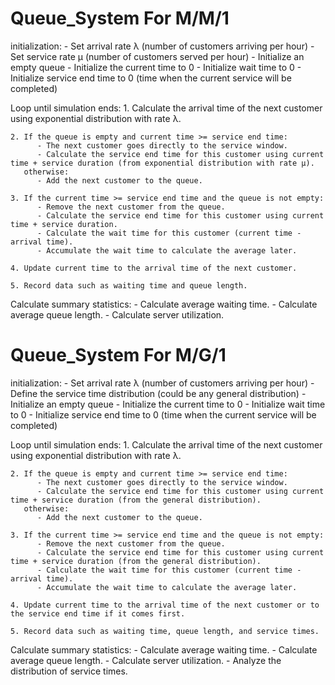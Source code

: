 # Queue_System For M/M/1
initialization:
    - Set arrival rate λ (number of customers arriving per hour)
    - Set service rate μ (number of customers served per hour)
    - Initialize an empty queue
    - Initialize the current time to 0
    - Initialize wait time to 0
    - Initialize service end time to 0 (time when the current service will be completed)

Loop until simulation ends:
    1. Calculate the arrival time of the next customer using exponential distribution with rate λ.
    
    2. If the queue is empty and current time >= service end time:
          - The next customer goes directly to the service window.
          - Calculate the service end time for this customer using current time + service duration (from exponential distribution with rate μ).
       otherwise:
          - Add the next customer to the queue.
    
    3. If the current time >= service end time and the queue is not empty:
          - Remove the next customer from the queue.
          - Calculate the service end time for this customer using current time + service duration.
          - Calculate the wait time for this customer (current time - arrival time).
          - Accumulate the wait time to calculate the average later.
    
    4. Update current time to the arrival time of the next customer.
    
    5. Record data such as waiting time and queue length.

Calculate summary statistics:
    - Calculate average waiting time.
    - Calculate average queue length.
    - Calculate server utilization.


# Queue_System For M/G/1
initialization:
    - Set arrival rate λ (number of customers arriving per hour)
    - Define the service time distribution (could be any general distribution)
    - Initialize an empty queue
    - Initialize the current time to 0
    - Initialize wait time to 0
    - Initialize service end time to 0 (time when the current service will be completed)

Loop until simulation ends:
    1. Calculate the arrival time of the next customer using exponential distribution with rate λ.

    2. If the queue is empty and current time >= service end time:
          - The next customer goes directly to the service window.
          - Calculate the service end time for this customer using current time + service duration (from the general distribution).
       otherwise:
          - Add the next customer to the queue.
    
    3. If the current time >= service end time and the queue is not empty:
          - Remove the next customer from the queue.
          - Calculate the service end time for this customer using current time + service duration (from the general distribution).
          - Calculate the wait time for this customer (current time - arrival time).
          - Accumulate the wait time to calculate the average later.

    4. Update current time to the arrival time of the next customer or to the service end time if it comes first.
    
    5. Record data such as waiting time, queue length, and service times.

Calculate summary statistics:
    - Calculate average waiting time.
    - Calculate average queue length.
    - Calculate server utilization.
    - Analyze the distribution of service times.
